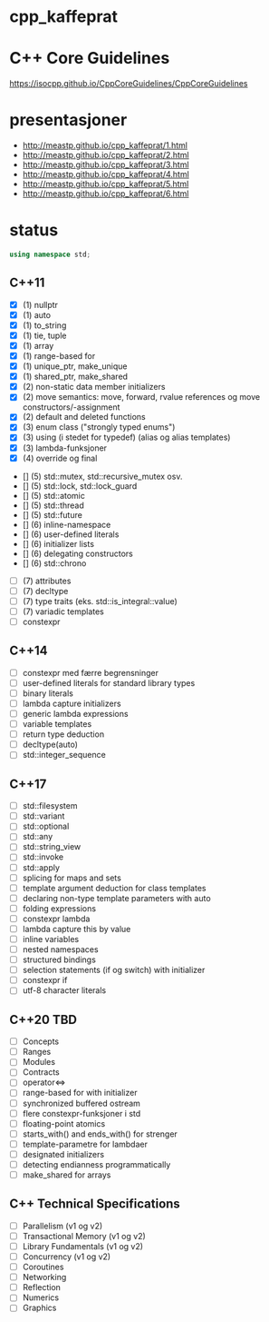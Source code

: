 # cpp_kaffeprat

# C++ Core Guidelines

https://isocpp.github.io/CppCoreGuidelines/CppCoreGuidelines

# presentasjoner

- http://meastp.github.io/cpp_kaffeprat/1.html
- http://meastp.github.io/cpp_kaffeprat/2.html
- http://meastp.github.io/cpp_kaffeprat/3.html
- http://meastp.github.io/cpp_kaffeprat/4.html
- http://meastp.github.io/cpp_kaffeprat/5.html
- http://meastp.github.io/cpp_kaffeprat/6.html

# status

```cpp
using namespace std;
```
## C++11
 - [x] (1) nullptr
 - [x] (1) auto
 - [x] (1) to_string
 - [x] (1) tie, tuple
 - [x] (1) array
 - [x] (1) range-based for
 - [x] (1) unique_ptr, make_unique
 - [x] (1) shared_ptr, make_shared
 - [x] (2) non-static data member initializers
 - [x] (2) move semantics: move, forward, rvalue references og move constructors/-assignment
 - [x] (2) default and deleted functions
 - [x] (3) enum class ("strongly typed enums")
 - [x] (3) using (i stedet for typedef) (alias og alias templates)
 - [x] (3) lambda-funksjoner
 - [x] (4) override og final
 - [] (5) std::mutex, std::recursive_mutex osv.
 - [] (5) std::lock, std::lock_guard
 - [] (5) std::atomic
 - [] (5) std::thread
 - [] (5) std::future
 - [] (6) inline-namespace
 - [] (6) user-defined literals
 - [] (6) initializer lists
 - [] (6) delegating constructors
 - [] (6) std::chrono
 - [ ] (7) attributes
 - [ ] (7) decltype
 - [ ] (7) type traits (eks. std::is_integral<int>::value)
 - [ ] (7) variadic templates
 - [ ] constexpr

## C++14
 - [ ] constexpr med færre begrensninger
 - [ ] user-defined literals for standard library types
 - [ ] binary literals
 - [ ] lambda capture initializers
 - [ ] generic lambda expressions
 - [ ] variable templates
 - [ ] return type deduction
 - [ ] decltype(auto)
 - [ ] std::integer_sequence

## C++17
 - [ ] std::filesystem
 - [ ] std::variant
 - [ ] std::optional
 - [ ] std::any
 - [ ] std::string_view
 - [ ] std::invoke
 - [ ] std::apply
 - [ ] splicing for maps and sets
 - [ ] template argument deduction for class templates
 - [ ] declaring non-type template parameters with auto
 - [ ] folding expressions
 - [ ] constexpr lambda
 - [ ] lambda capture this by value
 - [ ] inline variables
 - [ ] nested namespaces
 - [ ] structured bindings
 - [ ] selection statements (if og switch) with initializer
 - [ ] constexpr if
 - [ ] utf-8 character literals

## C++20 TBD
 - [ ] Concepts
 - [ ] Ranges
 - [ ] Modules
 - [ ] Contracts
 - [ ] operator<=>
 - [ ] range-based for with initializer
 - [ ] synchronized buffered ostream
 - [ ] flere constexpr-funksjoner i std
 - [ ] floating-point atomics
 - [ ] starts_with() and ends_with() for strenger
 - [ ] template-parametre for lambdaer
 - [ ] designated initializers
 - [ ] detecting endianness programmatically
 - [ ] make_shared for arrays

## C++ Technical Specifications
 - [ ] Parallelism (v1 og v2)
 - [ ] Transactional Memory (v1 og v2)
 - [ ] Library Fundamentals (v1 og v2)
 - [ ] Concurrency (v1 og v2)
 - [ ] Coroutines
 - [ ] Networking
 - [ ] Reflection
 - [ ] Numerics
 - [ ] Graphics
